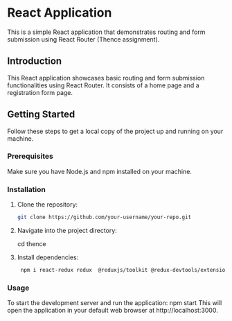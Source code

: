# React Application
This is a simple React application that demonstrates routing and form submission using React Router (Thence assignment).


## Introduction

This React application showcases basic routing and form submission functionalities using React Router. It consists of a home page and a registration form page.

## Getting Started

Follow these steps to get a local copy of the project up and running on your machine.

### Prerequisites

Make sure you have Node.js and npm installed on your machine.

### Installation

1. Clone the repository:
   ```sh
   git clone https://github.com/your-username/your-repo.git

2. Navigate into the project directory:

    cd thence

3. Install dependencies:

    ```sh
     npm i react-redux redux  @reduxjs/toolkit @redux-devtools/extension react-icons redux-thunk react-router-dom @fortawesome/react-fontawesome @fortawesome/free-solid-svg-icons  

### Usage

To start the development server and run the application:
npm start
This will open the application in your default web browser at http://localhost:3000.




